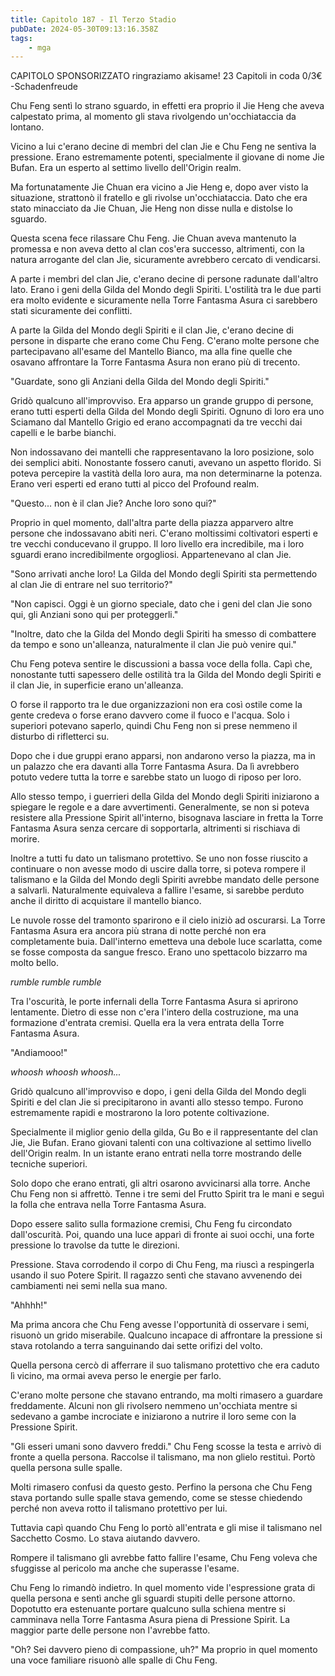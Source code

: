```yaml
---
title: Capitolo 187 - Il Terzo Stadio
pubDate: 2024-05-30T09:13:16.358Z
tags:
    - mga
---
```



CAPITOLO SPONSORIZZATO ringraziamo akisame!
23 Capitoli in coda 0/3€
-Schadenfreude


Chu Feng sentì lo strano sguardo, in effetti era proprio il Jie Heng che aveva calpestato prima, al momento gli stava rivolgendo un'occhiataccia da lontano.


Vicino a lui c'erano decine di membri del clan Jie e Chu Feng ne sentiva la pressione. Erano estremamente potenti, specialmente il giovane di nome Jie Bufan. Era un esperto al settimo livello dell'Origin realm.


Ma fortunatamente Jie Chuan era vicino a Jie Heng e, dopo aver visto la situazione, strattonò il fratello e gli rivolse un'occhiataccia. Dato che era stato minacciato da Jie Chuan, Jie Heng non disse nulla e distolse lo sguardo.


Questa scena fece rilassare Chu Feng. Jie Chuan aveva mantenuto la promessa e non aveva detto al clan cos'era successo, altrimenti, con la natura arrogante del clan Jie, sicuramente avrebbero cercato di vendicarsi.


A parte i membri del clan Jie, c'erano decine di persone radunate dall'altro lato. Erano i geni della Gilda del Mondo degli Spiriti. L'ostilità tra le due parti era molto evidente e sicuramente nella Torre Fantasma Asura ci sarebbero stati sicuramente dei conflitti.


A parte la Gilda del Mondo degli Spiriti e il clan Jie, c'erano decine di persone in disparte che erano come Chu Feng. C'erano molte persone che partecipavano all'esame del Mantello Bianco, ma alla fine quelle che osavano affrontare la Torre Fantasma Asura non erano più di trecento.


"Guardate, sono gli Anziani della Gilda del Mondo degli Spiriti."


Gridò qualcuno all'improvviso. Era apparso un grande gruppo di persone, erano tutti esperti della Gilda del Mondo degli Spiriti. Ognuno di loro era uno Sciamano dal Mantello Grigio ed erano accompagnati da tre vecchi dai capelli e le barbe bianchi.


Non indossavano dei mantelli che rappresentavano la loro posizione, solo dei semplici abiti. Nonostante fossero canuti, avevano un aspetto florido. Si poteva percepire la vastità della loro aura, ma non determinarne la potenza. Erano veri esperti ed erano tutti al picco del Profound realm.


"Questo... non è il clan Jie? Anche loro sono qui?"


Proprio in quel momento, dall'altra parte della piazza apparvero altre persone che indossavano abiti neri. C'erano moltissimi coltivatori esperti e tre vecchi conducevano il gruppo.
Il loro livello era incredibile, ma i loro sguardi erano incredibilmente orgogliosi. Appartenevano al clan Jie.


"Sono arrivati anche loro! La Gilda del Mondo degli Spiriti sta permettendo al clan Jie di entrare nel suo territorio?"


"Non capisci. Oggi è un giorno speciale, dato che i geni del clan Jie sono qui, gli Anziani sono qui per proteggerli."


"Inoltre, dato che la Gilda del Mondo degli Spiriti ha smesso di combattere da tempo e sono un'alleanza, naturalmente il clan Jie può venire qui."


Chu Feng poteva sentire le discussioni a bassa voce della folla. Capì che, nonostante tutti sapessero delle ostilità tra la Gilda del Mondo degli Spiriti e il clan Jie, in superficie erano un'alleanza.


O forse il rapporto tra le due organizzazioni non era così ostile come la gente credeva o forse erano davvero come il fuoco e l'acqua. Solo i superiori potevano saperlo, quindi Chu Feng non si prese nemmeno il disturbo di rifletterci su.


Dopo che i due gruppi erano apparsi, non andarono verso la piazza, ma in un palazzo che era davanti alla Torre Fantasma Asura. Da lì avrebbero potuto vedere tutta la torre e sarebbe stato un luogo di riposo per loro.


Allo stesso tempo, i guerrieri della Gilda del Mondo degli Spiriti iniziarono a spiegare le regole e a dare avvertimenti. Generalmente, se non si poteva resistere alla Pressione Spirit all'interno, bisognava lasciare in fretta la Torre Fantasma Asura senza cercare di sopportarla, altrimenti si rischiava di morire.


Inoltre a tutti fu dato un talismano protettivo. Se uno non fosse riuscito a continuare o non avesse modo di uscire dalla torre, si poteva rompere il talismano e la Gilda del Mondo degli Spiriti avrebbe mandato delle persone a salvarli. Naturalmente equivaleva a fallire l'esame, si sarebbe perduto anche il diritto di acquistare il mantello bianco.


Le nuvole rosse del tramonto sparirono e il cielo iniziò ad oscurarsi. La Torre Fantasma Asura era ancora più strana di notte perché non era completamente buia. Dall'interno emetteva una debole luce scarlatta, come se fosse composta da sangue fresco. Erano uno spettacolo bizzarro ma molto bello.


*rumble rumble rumble*


Tra l'oscurità, le porte infernali della Torre Fantasma Asura si aprirono lentamente. Dietro di esse non c'era l'intero della costruzione, ma una formazione d'entrata cremisi. Quella era la vera entrata della Torre Fantasma Asura.


"Andiamooo!"


*whoosh whoosh whoosh...*


Gridò qualcuno all'improvviso e dopo, i geni della Gilda del Mondo degli Spiriti e del clan Jie si precipitarono in avanti allo stesso tempo. Furono estremamente rapidi e mostrarono la loro potente coltivazione.


Specialmente il miglior genio della gilda, Gu Bo e il rappresentante del clan Jie, Jie Bufan. Erano giovani talenti con una coltivazione al settimo livello dell'Origin realm. In un istante erano entrati nella torre mostrando delle tecniche superiori.


Solo dopo che erano entrati, gli altri osarono avvicinarsi alla torre. Anche Chu Feng non si affrettò. Tenne i tre semi del Frutto Spirit tra le mani e seguì la folla che entrava nella Torre Fantasma Asura.


Dopo essere salito sulla formazione cremisi, Chu Feng fu circondato dall'oscurità. Poi, quando una luce apparì di fronte ai suoi occhi, una forte pressione lo travolse da tutte le direzioni.


Pressione. Stava corrodendo il corpo di Chu Feng, ma riuscì a respingerla usando il suo Potere Spirit. Il ragazzo sentì che stavano avvenendo dei cambiamenti nei semi nella sua mano.


"Ahhhh!"


Ma prima ancora che Chu Feng avesse l'opportunità di osservare i semi, risuonò un grido miserabile. Qualcuno incapace di affrontare la pressione si stava rotolando a terra sanguinando dai sette orifizi del volto.


Quella persona cercò di afferrare il suo talismano protettivo che era caduto lì vicino, ma ormai aveva perso le energie per farlo.


C'erano molte persone che stavano entrando, ma molti rimasero a guardare freddamente. Alcuni non gli rivolsero nemmeno un'occhiata mentre si sedevano a gambe incrociate e iniziarono a nutrire il loro seme con la Pressione Spirit.


"Gli esseri umani sono davvero freddi." Chu Feng scosse la testa e arrivò di fronte a quella persona. Raccolse il talismano, ma non glielo restituì. Portò quella persona sulle spalle.


Molti rimasero confusi da questo gesto. Perfino la persona che Chu Feng stava portando sulle spalle stava gemendo, come se stesse chiedendo perché non aveva rotto il talismano protettivo per lui.


Tuttavia capì quando Chu Feng lo portò all'entrata e gli mise il talismano nel Sacchetto Cosmo. Lo stava aiutando davvero.


Rompere il talismano gli avrebbe fatto fallire l'esame, Chu Feng voleva che sfuggisse al pericolo ma anche che superasse l'esame.


Chu Feng lo rimandò indietro. In quel momento vide l'espressione grata di quella persona e sentì anche gli sguardi stupiti delle persone attorno. Dopotutto era estenuante portare qualcuno sulla schiena mentre si camminava nella Torre Fantasma Asura piena di Pressione Spirit. La maggior parte delle persone non l'avrebbe fatto.


"Oh? Sei davvero pieno di compassione, uh?" Ma proprio in quel momento una voce familiare risuonò alle spalle di Chu Feng.





